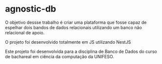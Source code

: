 # agnostic-db

O objetivo dessse trabalho é criar uma plataforma que fosse capaz de espelhar dois bandos de dados relacionais utilizando um banco não relacional de apoio. 

O projeto foi desenvolvido totalmente em JS utilizando NestJS

Este projeto foi desenvolvida para a disciplina de Banco de Dados do curso de bachareal em ciência da computação da UNIFESO. 
